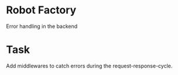 # Robot Factory

Error handling in the backend

# Task

Add middlewares to catch errors during the request-response-cycle.
